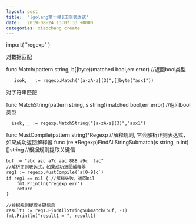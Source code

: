 ```yaml
---
layout: post
title:  "[golang第十弹]正则表达式"
date:   2019-08-24 13:07:33 +0000
categories: xiaochang create
---
```


import(
  "regexp"
)

对数据匹配

  func Match(pattern string, b[]byte)(matched bool,err error) //返回bool类型
  
       isok, _ := regexp.Match("[a-zA-z](3)",[]byte("asx1"))
  
对字符串匹配

  func MatchString(pattern string, s string)(matched bool,err error) //返回bool类型
  
      isok, _ := regexp.MatchString("[a-zA-z](3)","asx1")


func MustCompile(pattern string)*Regexp  //解释规则, 它会解析正则表达式，如果成功返回解释器
func (re *Regexp)FindAllStringSubmatch(s string, n int)[]string  //根据规则提取关键信

    buf := "abc azc a7c aac 888 a9c  tac"
    //解析正则表达式，如果成功返回解释器
    reg1 := regexp.MustCompile(`a[0-9]c`)
    if reg1 == nil { //解释失败，返回nil
        fmt.Println("regexp err")
        return
    }
    
    //根据规则提取关键信息
    result1 := reg1.FindAllStringSubmatch(buf, -1)
    fmt.Println("result1 = ", result1)

